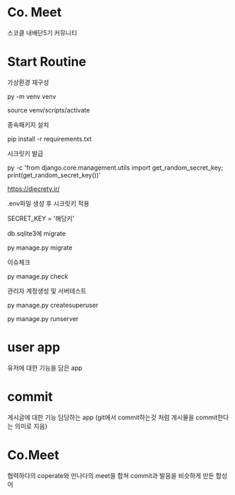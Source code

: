 # Co. Meet

스코클 내배단5기 커뮤니티

# Start Routine

가상환경 재구성

py -m venv venv

source venv/scripts/activate

종속패키지 설치

pip install -r requirements.txt

시크릿키 발급

py -c 'from django.core.management.utils import get_random_secret_key; print(get_random_secret_key())'

https://djecrety.ir/

.env파일 생성 후 시크릿키 적용

SECRET_KEY = '해당키'

db.sqlite3에 migrate

py manage.py migrate

이슈체크

py manage.py check

관리자 계정생성 및 서버테스트

py manage.py createsuperuser

py manage.py runserver


# user app
유저에 대한 기능을 담은 app

# commit
게시글에 대한 기능 담당하는 app
(git에서 commit하는것 처럼 게시물을 commit한다는 의미로 지음)


# Co.Meet
협력하다의 coperate와 만나다의 meet을 합쳐 commit과 발음을 비슷하게 만든 합성어
